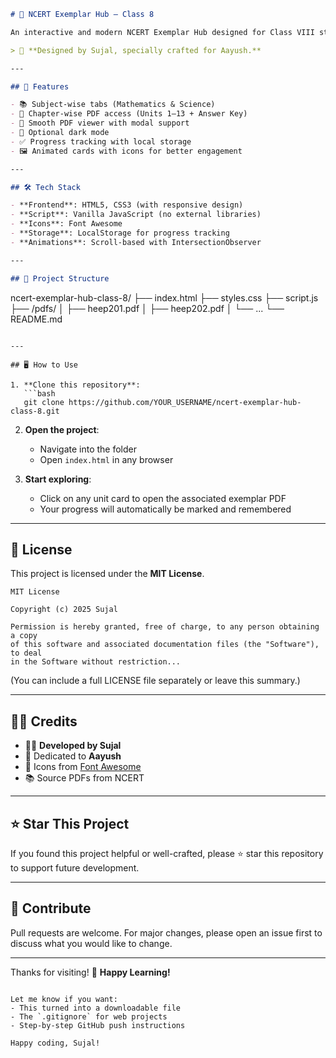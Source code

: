 ```markdown
# 📘 NCERT Exemplar Hub – Class 8

An interactive and modern NCERT Exemplar Hub designed for Class VIII students. Built with HTML, CSS, and JavaScript, this web app provides seamless access to chapter-wise exemplar problems and answer keys for Mathematics and Science.

> 🧠 **Designed by Sujal, specially crafted for Aayush.**

---

## 🚀 Features

- 📚 Subject-wise tabs (Mathematics & Science)
- 📂 Chapter-wise PDF access (Units 1–13 + Answer Key)
- 🧩 Smooth PDF viewer with modal support
- 🌙 Optional dark mode
- ✅ Progress tracking with local storage
- 🖼️ Animated cards with icons for better engagement

---

## 🛠️ Tech Stack

- **Frontend**: HTML5, CSS3 (with responsive design)
- **Script**: Vanilla JavaScript (no external libraries)
- **Icons**: Font Awesome
- **Storage**: LocalStorage for progress tracking
- **Animations**: Scroll-based with IntersectionObserver

---

## 📁 Project Structure

```

ncert-exemplar-hub-class-8/
├── index.html
├── styles.css
├── script.js
├── /pdfs/
│   ├── heep201.pdf
│   ├── heep202.pdf
│   └── ...
└── README.md

````

---

## 🖥️ How to Use

1. **Clone this repository**:
   ```bash
   git clone https://github.com/YOUR_USERNAME/ncert-exemplar-hub-class-8.git
````

2. **Open the project**:

   * Navigate into the folder
   * Open `index.html` in any browser

3. **Start exploring**:

   * Click on any unit card to open the associated exemplar PDF
   * Your progress will automatically be marked and remembered

---

## 📜 License

This project is licensed under the **MIT License**.

```
MIT License

Copyright (c) 2025 Sujal

Permission is hereby granted, free of charge, to any person obtaining a copy
of this software and associated documentation files (the "Software"), to deal
in the Software without restriction...
```

(You can include a full LICENSE file separately or leave this summary.)

---

## 🙋‍♂️ Credits

* 👨‍💻 **Developed by Sujal**
* 💙 Dedicated to **Aayush**
* 🎨 Icons from [Font Awesome](https://fontawesome.com/)
* 📚 Source PDFs from NCERT

---

## ⭐ Star This Project

If you found this project helpful or well-crafted, please ⭐ star this repository to support future development.

---

## 🤝 Contribute

Pull requests are welcome. For major changes, please open an issue first to discuss what you would like to change.

---

Thanks for visiting! 🚀
**Happy Learning!**

```

Let me know if you want:
- This turned into a downloadable file
- The `.gitignore` for web projects
- Step-by-step GitHub push instructions

Happy coding, Sujal!
```
